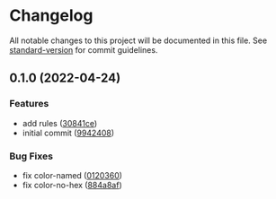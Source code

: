 # Changelog

All notable changes to this project will be documented in this file. See [standard-version](https://github.com/conventional-changelog/standard-version) for commit guidelines.

## 0.1.0 (2022-04-24)


### Features

* add rules ([30841ce](https://github.com/stardust-configs/stylelint-config/commit/30841ce04b3e0d91e8f65d8f7f60823ee06eed13))
* initial commit ([9942408](https://github.com/stardust-configs/stylelint-config/commit/994240813194cf2f51c319ed0567039df23ce244))


### Bug Fixes

* fix color-named ([0120360](https://github.com/stardust-configs/stylelint-config/commit/01203600ee34e1e55b5da6c24b6fd338e7f1c10a))
* fix color-no-hex ([884a8af](https://github.com/stardust-configs/stylelint-config/commit/884a8af9f5470b1422141288a6969203edcf2065))

